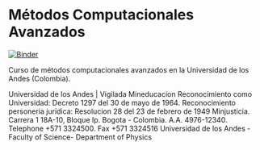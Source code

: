 Métodos Computacionales Avanzados
=================================

[![Binder](https://mybinder.org/badge.svg)](https://mybinder.org/v2/gh/ComputoCienciasUniandes/MetodosComputacionalesAvanzados/master?urlpath=lab)


Curso de métodos computacionales avanzados en la Universidad de los Andes (Colombia).


Universidad de los Andes | Vigilada Mineducacion Reconocimiento como Universidad: Decreto 1297 del 30 de mayo de 1964. Reconocimiento personeria juridica: Resolucion 28 del 23 de febrero de 1949 Minjusticia. Carrera 1 18A-10, Bloque Ip. Bogota - Colombia. A.A. 4976-12340. Telephone +571 3324500. Fax +571 3324516 Universidad de los Andes - Faculty of Science- Department of Physics
